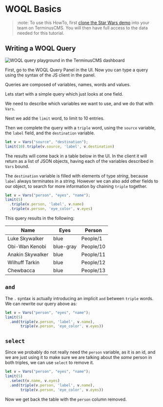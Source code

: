 # WOQL Basics

> :note:
> To use this HowTo, first [clone the Star Wars
> demo](../use-distributed-features/clone-a-demo.md) into your team on
> TerminusCMS. You will then have full access to the data needed for
> this tutorial.

## Writing a WOQL Query

<img src="https://assets.terminusdb.com/docs/how-to-query-woql.png" alt="WOQL query playground in the TerminusCMS dashboard">

First, go to the WOQL Query Panel in the UI. Now you can type a query
using the syntax of the JS client in the panel.

Queries are composed of variables, names, words and values.

Lets start with a simple query which just looks at one field.

We need to describe which variables we want to use, and we do that
with `Vars`.

Next we add the `limit` word, to limit to 10 entries.

Then we complete the query with a `triple` word, using the `source`
variable, the `label` field, and the `destination` variable.

```javascript
let v = Vars("source", "destination");
limit(10).triple(v.source, 'label', v.destination)
```
The results will come back in a table below in the UI. In the client
it will return as a list of JSON objects, having each of the variables
described in `Vars` bound.

The `destination` variable is filled with elements of type *string*,
because `label` always terminates in a string. However we can also add
other fields to our object, to search for more information by chaining
`triple` together.

```javascript
let v = Vars("person", "eyes", "name");
limit(5)
  .triple(v.person, 'label', v.name)
  .triple(v.person, 'eye_color', v.eyes)
```

This query results in the following:

| Name             | Eyes      | Person    |
|------------------|-----------|-----------|
| Luke Skywalker   | blue      | People/1  |
| Obi-Wan Kenobi   | blue-gray | People/10 |
| Anakin Skywalker | blue      | People/11 |
| Wilhuff Tarkin   | blue 	   | People/12 |
| Chewbacca        | blue      | People/13 |

## `and`

The `.` syntax is actually introducing an implicit `and` between
`triple` words. We can rewrite our query above as:

```javascript
let v = Vars("person", "eyes", "name");
limit(5)
  .and(triple(v.person, 'label', v.name),
       triple(v.person, 'eye_color', v.eyes))
```

## `select`

Since we probably do not really need the `person` variable, as it is
an id, and we are just using it to make sure we are talking about the
*same* person in both triples, we can use `select` to remove it.

```javascript
let v = Vars("person", "eyes", "name");
limit(5)
  .select(v.name, v.eyes)
  .and(triple(v.person, 'label', v.name),
       triple(v.person, 'eye_color', v.eyes))
```

Now we get back the table with the `person` column removed.
